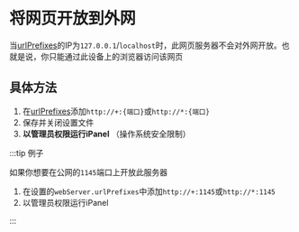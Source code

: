# 将网页开放到外网

当[urlPrefixes](setting#urlprefixes)的IP为`127.0.0.1`/`localhost`时，此网页服务器不会对外网开放。也就是说，你只能通过此设备上的浏览器访问该网页

## 具体方法

1. 在[urlPrefixes](setting#urlprefixes)添加`http://+:{端口}`或`http://*:{端口}`
2. 保存并关闭设置文件
3. **以管理员权限运行iPanel** （操作系统安全限制）

:::tip 例子

如果你想要在公网的`1145`端口上开放此服务器

1. 在设置的`webServer.urlPrefixes`中添加`http://+:1145`或`http://*:1145`
2. 以管理员权限运行iPanel

:::
